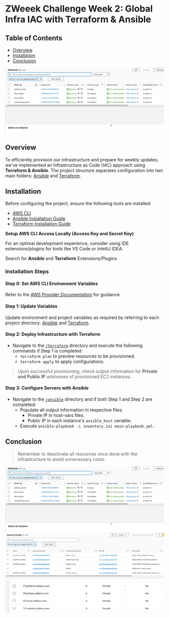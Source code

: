 # ZWeeek Challenge Week 2: Global Infra IAC with Terraform & Ansible

## Table of Contents
- [Overview](#overview)
- [Installation](#installation)
- [Conclusion](#conclusion)

![Provisioned instances](./assets/images/instances.png)

## Overview
To efficiently provision our infrastructure and prepare for weekly updates, we've implemented an Infrastructure as Code (IAC) approach using **Terraform & Ansible**. The project structure separates configuration into two main folders: [Ansible](./ansible/README.md) and [Terraform](./terraform/README.md).

## Installation

Before configuring the project, ensure the following tools are installed:
- [AWS CLI](https://docs.aws.amazon.com/cli/latest/userguide/getting-started-install.html)
- [Ansible Installation Guide](https://docs.ansible.com/ansible/latest/installation_guide/intro_installation.html)
- [Terraform Installation Guide](https://learn.hashicorp.com/tutorials/terraform/install-cli)

**Setup AWS CLI Access Locally (Access Key and Secret Key)**

For an optimal development experience, consider using IDE extensions/plugins for tools like VS Code or IntelliJ IDEA.

Search for **Ansible** and **Terraform** Extensions/Plugins

### Installation Steps
#### Step 0: Set AWS CLI Environment Variables
Refer to the [AWS Provider Documentation](https://registry.terraform.io/providers/hashicorp/aws/latest/docs#environment-variables) for guidance.

#### Step 1: Update Variables
Update environment and project variables as required by referring to each project directory: [Ansible](./ansible/README.md) and [Terraform](./terraform/README.md).

#### Step 2: Deploy Infrastructure with Terraform
- Navigate to the [`/terraform`](./terraform/README.md) directory and execute the following commands if Step 1 is completed:
    - `terraform plan` to preview resources to be provisioned.
    - `terraform apply` to apply configurations.

> Upon successful provisioning, check output information for **Private and Public IP** addresses of provisioned EC2 instances.

#### Step 3: Configure Servers with Ansible
- Navigate to the [`/ansible`](./ansible/README.md) directory and if both Step 1 and Step 2 are completed:
    - Populate all output information in respective files:
        - Private IP in host-vars files.
        - Public IP in each instance's `ansible_host` variable.
    - Execute `ansible-playbook -i inventory.ini main-playbook.yml`.

## Conclusion
> Remember to deactivate all resources once done with the infrastructure to avoid unnecessary costs.

![Provisioned instances](./assets/images/instances.png)
![Provisioned Security Group](./assets/images/security-group.png)
![DNS Record](./assets/images/dns.png)
